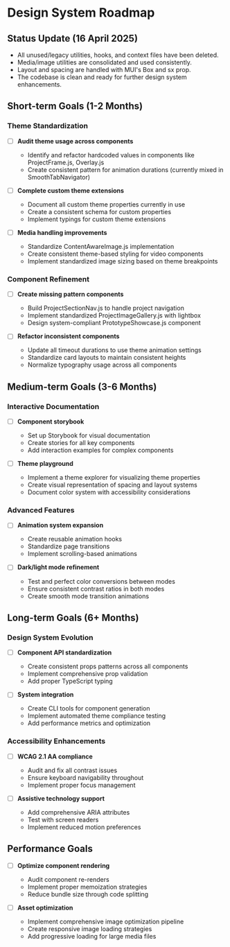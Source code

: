 # Design System Roadmap

## Status Update (16 April 2025)

- All unused/legacy utilities, hooks, and context files have been deleted.
- Media/image utilities are consolidated and used consistently.
- Layout and spacing are handled with MUI's Box and sx prop.
- The codebase is clean and ready for further design system enhancements.

## Short-term Goals (1-2 Months)

### Theme Standardization

- [ ] **Audit theme usage across components**
  - Identify and refactor hardcoded values in components like ProjectFrame.js, Overlay.js
  - Create consistent pattern for animation durations (currently mixed in SmoothTabNavigator)
  
- [ ] **Complete custom theme extensions**
  - Document all custom theme properties currently in use
  - Create a consistent schema for custom properties
  - Implement typings for custom theme extensions
  
- [ ] **Media handling improvements**
  - Standardize ContentAwareImage.js implementation
  - Create consistent theme-based styling for video components
  - Implement standardized image sizing based on theme breakpoints

### Component Refinement

- [ ] **Create missing pattern components**
  - Build ProjectSectionNav.js to handle project navigation
  - Implement standardized ProjectImageGallery.js with lightbox
  - Design system-compliant PrototypeShowcase.js component
  
- [ ] **Refactor inconsistent components**
  - Update all timeout durations to use theme animation settings
  - Standardize card layouts to maintain consistent heights
  - Normalize typography usage across all components

## Medium-term Goals (3-6 Months)

### Interactive Documentation

- [ ] **Component storybook**
  - Set up Storybook for visual documentation
  - Create stories for all key components 
  - Add interaction examples for complex components
  
- [ ] **Theme playground**
  - Implement a theme explorer for visualizing theme properties
  - Create visual representation of spacing and layout systems
  - Document color system with accessibility considerations

### Advanced Features

- [ ] **Animation system expansion**
  - Create reusable animation hooks
  - Standardize page transitions
  - Implement scrolling-based animations
  
- [ ] **Dark/light mode refinement**
  - Test and perfect color conversions between modes
  - Ensure consistent contrast ratios in both modes
  - Create smooth mode transition animations

## Long-term Goals (6+ Months)

### Design System Evolution

- [ ] **Component API standardization**
  - Create consistent props patterns across all components
  - Implement comprehensive prop validation
  - Add proper TypeScript typing
  
- [ ] **System integration**
  - Create CLI tools for component generation
  - Implement automated theme compliance testing
  - Add performance metrics and optimization

### Accessibility Enhancements

- [ ] **WCAG 2.1 AA compliance**
  - Audit and fix all contrast issues
  - Ensure keyboard navigability throughout
  - Implement proper focus management
  
- [ ] **Assistive technology support**
  - Add comprehensive ARIA attributes
  - Test with screen readers
  - Implement reduced motion preferences

## Performance Goals

- [ ] **Optimize component rendering**
  - Audit component re-renders
  - Implement proper memoization strategies
  - Reduce bundle size through code splitting

- [ ] **Asset optimization**
  - Implement comprehensive image optimization pipeline
  - Create responsive image loading strategies
  - Add progressive loading for large media files

